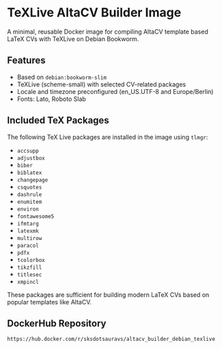 # TeXLive AltaCV Builder Image

A minimal, reusable Docker image for compiling AltaCV template based LaTeX CVs with TeXLive on Debian Bookworm.

## Features

- Based on `debian:bookworm-slim`
- TeXLive (scheme-small) with selected CV-related packages
- Locale and timezone preconfigured (en_US.UTF-8 and Europe/Berlin)
- Fonts: Lato, Roboto Slab

## Included TeX Packages

The following TeX Live packages are installed in the image using `tlmgr`:

- `accsupp`
- `adjustbox`
- `biber`
- `biblatex`
- `changepage`
- `csquotes`
- `dashrule`
- `enumitem`
- `environ`
- `fontawesome5`
- `ifmtarg`
- `latexmk`
- `multirow`
- `paracol`
- `pdfx`
- `tcolorbox`
- `tikzfill`
- `titlesec`
- `xmpincl`

These packages are sufficient for building modern LaTeX CVs based on popular templates like AltaCV.

## DockerHub Repository

```bash
https://hub.docker.com/r/sksdotsauravs/altacv_builder_debian_texlive
```
